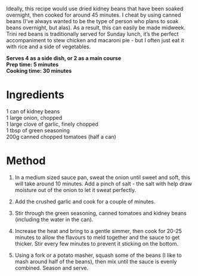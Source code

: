 Ideally, this recipe would use dried kidney beans that have been soaked overnight, then cooked for around 45 minutes. I cheat by using canned beans (I’ve always wanted to be the type of person who plans to soak beans overnight, but alas). As a result, this can easily be made midweek. Trini red beans is traditionally served for Sunday lunch, it’s the perfect accompaniment to stew chicken and macaroni pie - but I often just eat it with rice and a side of vegetables. 
  
**Serves 4 as a side dish, or 2 as a main course**   
**Prep time: 5 minutes**   
**Cooking time: 30 minutes**  
  
# Ingredients #

1 can of kidney beans  
1 large onion, chopped  
1 large clove of garlic, finely chopped  
1 tbsp of green seasoning  
200g canned chopped tomatoes (half a can)  

# Method #

1. In a medium sized sauce pan, sweat the onion until sweet and soft, this will take around 10 minutes. Add a pinch of salt - the salt with help draw moisture out of the onion to let it sweat perfectly. 

2. Add the crushed garlic and cook for a couple of minutes.

3. Stir through the green seasoning, canned tomatoes and kidney beans (including the water in the can).

4. Increase the heat and bring to a gentle simmer, then cook for 20-25 minutes to allow the flavours to meld together and the sauce to get thicker. Stir every few minutes to prevent it sticking on the bottom.

5. Using a fork or a potato masher, squash some of the beans (I like to mash around half of the beans), then mix until the sauce is evenly combined. Season and serve. 
